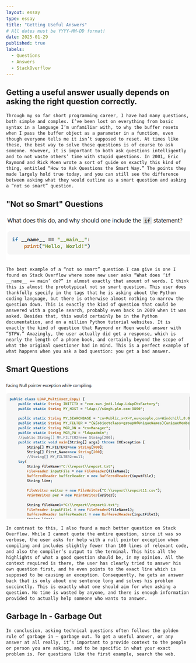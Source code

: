 ```yaml
---
layout: essay
type: essay
title: "Getting Useful Answers"
# All dates must be YYYY-MM-DD format!
date: 2025-01-29
published: true
labels:
  - Questions
  - Answers
  - StackOverflow
---
```


## Getting a useful answer usually depends on asking the right question correctly.

	Through my so far short programming career, I have had many questions, both simple and complex. I’ve been lost on everything from basic syntax in a language I’m unfamiliar with, to why the buffer resets when I pass the buffer object as a parameter in a function, even though everyone tells me it isn’t supposed to reset. At times like these, the best way to solve these questions is of course to ask someone. However, it is important to both ask questions intelligently and to not waste others’ time with stupid questions. In 2001, Eric Raymond and Rick Moen wrote a sort of guide on exactly this kind of thing, entitled “How to Ask Questions the Smart Way.” The points they made largely hold true today, and you can still see the difference between asking what they would outline as a smart question and asking a “not so smart” question. 

## "Not so Smart" Questions

<img width="582px" class="rounded float-start pe-4" src="../img/dumbQuestion.png">

	The best example of a “not so smart” question I can give is one I found on Stack Overflow where some new user asks “What does ‘if __name__ == main’ do?” in almost exactly that amount of words. I think this is almost the prototypical not so smart question. This user does thankfully specify in the tags that he is asking about the Python coding language, but there is otherwise almost nothing to narrow the question down. This is exactly the kind of question that could be answered with a google search, probably even back in 2009 when it was asked. Besides that, this would certainly be in the Python documentation, and on a million Python tutorial websites. It is exactly the kind of question that Raymond or Moen would answer with “STFW.” Amazingly, the user actually did get a response, which is nearly the length of a phone book, and certainly beyond the scope of what the original questioner had in mind. This is a perfect example of what happens when you ask a bad question: you get a bad answer.

## Smart Questions

<img width="816px" class="rounded float-start pe-4" src="../img/smartQuestion.png">

	In contrast to this, I also found a much better question on Stack Overflow. While I cannot quote the entire question, since it was so verbose, the user asks for help with a null pointer exception when compiling and includes slightly fewer than 100 lines of relevant code, and also the compiler’s output to the terminal. This hits all the highlights of what a good question should be, in my opinion. All the context required is there, the user has clearly tried to answer his own question first, and he even points to the exact line which is supposed to be causing an exception. Consequently, he gets an answer back that is only about one sentence long and solves his problem succinctly. This is exactly what one should aim for when asking a question. No time is wasted by anyone, and there is enough information provided to actually help someone who wants to answer.

 ## Garbage In - Garbage Out
 
	In conclusion, asking technical questions often follows the golden rule of garbage in – garbage out. To get a useful answer, or any answer at all really, it’s important to provide context to the people or person you are asking, and to be specific in what your exact problem is. For questions like the first example, search the web. 
